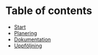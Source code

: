 # Table of contents

* [Start](README.md)
* [Planering](planering.md)
* [Dokumentation](dokumentation.md)
* [Uppföljning](uppfoeljning.md)

